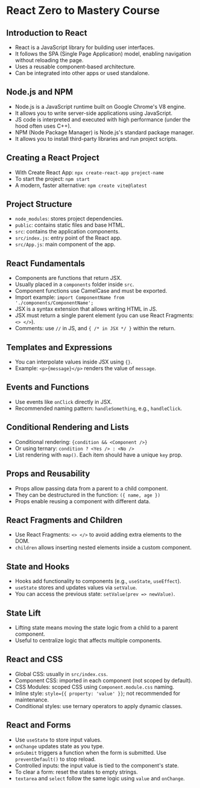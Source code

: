 # React Zero to Mastery Course

## Introduction to React

- React is a JavaScript library for building user interfaces.
- It follows the SPA (Single Page Application) model, enabling navigation without reloading the page.
- Uses a reusable component-based architecture.
- Can be integrated into other apps or used standalone.

## Node.js and NPM

- Node.js is a JavaScript runtime built on Google Chrome's V8 engine.
- It allows you to write server-side applications using JavaScript.
- JS code is interpreted and executed with high performance (under the hood often uses C++).
- NPM (Node Package Manager) is Node.js's standard package manager.
- It allows you to install third-party libraries and run project scripts.

## Creating a React Project

- With Create React App:
  `npx create-react-app project-name`
- To start the project:
  `npm start`
- A modern, faster alternative:
  `npm create vite@latest`

## Project Structure

- `node_modules`: stores project dependencies.
- `public`: contains static files and base HTML.
- `src`: contains the application components.
- `src/index.js`: entry point of the React app.
- `src/App.js`: main component of the app.

## React Fundamentals

- Components are functions that return JSX.
- Usually placed in a `components` folder inside `src`.
- Component functions use CamelCase and must be exported.
- Import example: `import ComponentName from './components/ComponentName';`
- JSX is a syntax extension that allows writing HTML in JS.
- JSX must return a single parent element (you can use React Fragments: `<> </>`).
- Comments: use `//` in JS, and `{ /* in JSX */ }` within the return.

## Templates and Expressions

- You can interpolate values inside JSX using `{}`.
- Example: `<p>{message}</p>` renders the value of `message`.

## Events and Functions

- Use events like `onClick` directly in JSX.
- Recommended naming pattern: `handleSomething`, e.g., `handleClick`.

## Conditional Rendering and Lists

- Conditional rendering: `{condition && <Component />}`
- Or using ternary: `condition ? <Yes /> : <No />`
- List rendering with `map()`. Each item should have a unique `key` prop.

## Props and Reusability

- Props allow passing data from a parent to a child component.
- They can be destructured in the function: `({ name, age })`
- Props enable reusing a component with different data.

## React Fragments and Children

- Use React Fragments: `<> </>` to avoid adding extra elements to the DOM.
- `children` allows inserting nested elements inside a custom component.

## State and Hooks

- Hooks add functionality to components (e.g., `useState`, `useEffect`).
- `useState` stores and updates values via `setValue`.
- You can access the previous state: `setValue(prev => newValue)`.

## State Lift

- Lifting state means moving the state logic from a child to a parent component.
- Useful to centralize logic that affects multiple components.

## React and CSS

- Global CSS: usually in `src/index.css`.
- Component CSS: imported in each component (not scoped by default).
- CSS Modules: scoped CSS using `Component.module.css` naming.
- Inline style: `style={{ property: 'value' }}`; not recommended for maintenance.
- Conditional styles: use ternary operators to apply dynamic classes.

## React and Forms

- Use `useState` to store input values.
- `onChange` updates state as you type.
- `onSubmit` triggers a function when the form is submitted. Use `preventDefault()` to stop reload.
- Controlled inputs: the input value is tied to the component's state.
- To clear a form: reset the states to empty strings.
- `textarea` and `select` follow the same logic using `value` and `onChange`.
